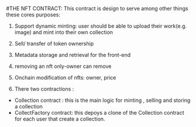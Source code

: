 #THE NFT CONTRACT: 
This contract is design to serve among other things these cores purposes: 
1. Support dynamic minting: user should be able to upload their work(e.g. image) and mint into their own collection
2. Sell/ transfer of token ownership
3. Metadata storage and retrieval for the front-end 
4. removing an nft only-owner can remove
5. Onchain modification of nfts: owner, price

2. There two contractions : 
  - Collection contract : this is the main logic for minting , selling and storing a collection 
  - CollectFactory contract: this depoys a clone of the Collection contract for each user that create a collection.